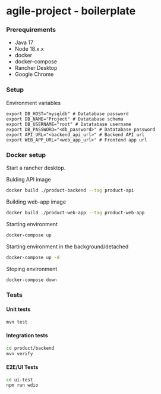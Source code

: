 # agile-project - boilerplate

### Prerequirements

- Java 17
- Node 18.x.x
- docker
- docker-compose
- Rancher Desktop
- Google Chrome


### Setup

Environment variables
```
export DB_HOST="mysqldb" # Datatabase password
export DB_NAME="Project" # Datatabase schema
export DB_USERNAME="root" # Datatabase username
export DB_PASSWORD="<db_password>" # Datatabase password
export API_URL="<backend_api_url>" # Backend API url
export WEB_APP_URL="<web_app_url>" # Frontend app url
```

### Docker setup



Start a rancher desktop.

Bulding API image
```bash
docker build ./product-backend --tag product-api
```

Building web-app image
```bash
docker build ./product-web-app --tag product-web-app
```


Starting environment
```bash
docker-compose up
```

Starting environment in the background/detached
```bash
docker-compose up -d
```

Stoping environment
```bash
docker-compose down
```


### Tests

#### Unit tests
```bash
mvn test
```

#### Integration tests
```bash
cd product/backend
mvn verify
```

#### E2E/UI Tests

```bash
cd ui-test
npm run wdio
```
